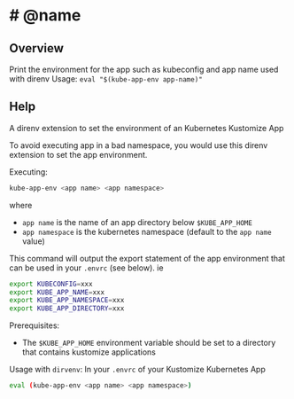 # # @name

## Overview

Print the environment for the app
such as kubeconfig and app name
used with direnv
Usage: `eval "$(kube-app-env app-name)"`



## Help


A direnv extension to set the environment of an Kubernetes Kustomize App

To avoid executing app in a bad namespace, you would use
this direnv extension to set the app environment.

Executing:
```bash
kube-app-env <app name> <app namespace>
```
where
* `app name` is the name of an app directory below `$KUBE_APP_HOME`
* `app namespace` is the kubernetes namespace (default to the `app name` value)

This command will output the export statement of the app environment
that can be used in your `.envrc` (see below). ie
```bash
export KUBECONFIG=xxx
export KUBE_APP_NAME=xxx
export KUBE_APP_NAMESPACE=xxx
export KUBE_APP_DIRECTORY=xxx
```
Prerequisites:
* The `$KUBE_APP_HOME` environment variable should be set to a directory that
  contains kustomize applications

Usage with `dirvenv`: 
In your `.envrc` of your Kustomize Kubernetes App
```bash
eval (kube-app-env <app name> <app namespace>)
```
